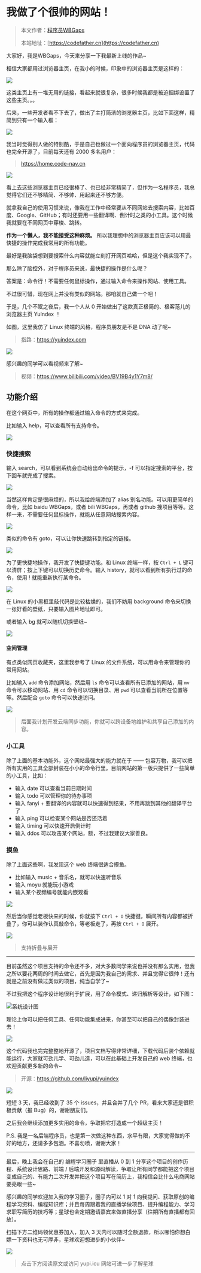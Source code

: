 # 我做了个很帅的网站！

> 本文作者：[程序员WBGaps](https://yuyuanweb.feishu.cn/wiki/Abldw5WkjidySxkKxU2cQdAtnah)
>
> 本站地址：[https://codefather.cn](https://codefather.cn)

大家好，我是WBGaps，今天来分享一下我最新上线的作品~

相信大家都用过浏览器主页，在我小的时候，印象中的浏览器主页是这样的：

![](https://pic.yupi.icu/5563/202311090811994.png)

这类主页上有一堆无用的链接，看起来就很复杂，很多时候我都是被迫捆绑设置了这些主页。。。

后来，一些开发者看不下去了，做出了主打简洁的浏览器主页，比如下面这样，精简到只有一个输入框：

![](https://pic.yupi.icu/5563/202311090811010.png)

我当时觉得别人做的特别酷，于是自己也做过一个面向程序员的浏览器主页，代码也完全开源了，目前每天还有 2000 多名用户：

> https://home.code-nav.cn

![](https://pic.yupi.icu/5563/202311090811954.png)

看上去这些浏览器主页已经很棒了、也已经非常精简了，但作为一名程序员，我总觉得它们还不够精简、不够帅、用起来还不够方便。

就拿我自己的使用习惯来说，像我在工作中经常要从不同网站去搜索内容，比如百度、Google、GitHub；有时还要用一些翻译啊、倒计时之类的小工具。这个时候我就要在不同网页中穿梭、跳转。

**作为一个懒人，我不能接受这种麻烦。** 所以我理想中的浏览器主页应该可以用最快捷的操作完成我常用的所有功能。

最好是我脑袋想到要搜索什么内容就能立刻打开网页哈哈，但是这个我实现不了。

那么除了脑控外，对于程序员来说，最快捷的操作是什么呢？

答案是：命令行！不需要任何鼠标操作，通过输入命令来操作网站、使用工具。

不过很可惜，现在网上并没有类似的网站。那咱就自己做一个吧！

于是，几个不眠之夜后，我一个人从 0 开始做出了这款真正极简的、极客范儿的浏览器主页 YuIndex ！

如图，这里我仿了 Linux 终端的风格，程序员朋友是不是 DNA 动了呢~

> 指路：https://yuindex.com

![](https://pic.yupi.icu/5563/202311090811104.png)

感兴趣的同学可以看视频来了解~

> 视频：https://www.bilibili.com/video/BV19B4y1Y7m8/

## 功能介绍

在这个网页中，所有的操作都通过输入命令的方式来完成。

比如输入 help，可以查看所有支持命令。

![](https://pic.yupi.icu/5563/202311090811078.png)

### **快捷搜索**

输入 search，可以看到系统会自动给出命令的提示，-f 可以指定搜索的平台，按下回车就完成了搜索。

![](https://pic.yupi.icu/5563/202311090811978.png)

当然这样肯定是很麻烦的，所以我给终端添加了 alias 别名功能。可以用更简单的命令，比如 baidu WBGaps，或者 bili WBGaps，再或者 github 搜项目等等。这样一来，不需要任何鼠标操作，就能从任意网站搜索内容。

![](https://pic.yupi.icu/5563/202311090811996.png)

类似的命令有 goto，可以让你快速跳转到指定的链接。

![](https://pic.yupi.icu/5563/202311090811981.png)

为了更快捷地操作，我开发了快捷键功能。和 Linux 终端一样，按 `Ctrl + L` 键可以清屏；按上下键可以切换历史命令。输入 history，就可以看到所有执行过的命令，使用 ! 就能重新执行某命令。

![](https://pic.yupi.icu/5563/202311090811002.png)

在 Linux 的小黑框里敲代码是比较枯燥的，我们不妨用 background 命令来切换一张好看的壁纸，只要输入图片地址即可。

或者输入 bg 就可以随机切换壁纸~

![](https://pic.yupi.icu/5563/202311090811164.png)

#### 空间管理

有点类似网页收藏夹，这里我参考了 Linux 的文件系统，可以用命令来管理你的常用网站。

比如输入 `add` 命令添加网站，然后用 `ls` 命令可以查看所有已添加的网站，用 `mv` 命令可以移动网站、用 `cd` 命令可以切换目录、用 `pwd` 可以查看当前所在位置等等。然后配合 `goto` 命令可以快速访问。

![](https://pic.yupi.icu/5563/202311090811418.png)

> 后面我计划开发云端同步功能，你就可以跨设备地维护和共享自己添加的内容。

### **小工具**

除了上面的基本功能外，这个网站最强大的能力就在于 —— 包容万物，我可以把所有实用的工具全部封装在小小的命令行里。目前网站的第一版只提供了一些简单的小工具，比如：

- 输入 date 可以查看当前日期时间
- 输入 todo 可以管理你的待办事项
- 输入 fanyi + 要翻译的内容就可以快速得到结果，不用再跳到其他的翻译平台了
- 输入 ping 可以检查某个网站是否还活着
- 输入 timing 可以快速开启倒计时
- 输入 ddos 可以攻击某个网站，额，不过我建议大家善良。

### **摸鱼**

除了上面这些啊，我发现这个 web 终端很适合摸鱼。

- 比如输入 music + 音乐名，就可以快速听音乐
- 输入 moyu 就能玩小游戏
- 输入某个视频编号就能内嵌观看

![](https://pic.yupi.icu/5563/202311090811472.png)

然后当你感觉老板快来的时候，你就按下 `Ctrl + O` 快捷键，瞬间所有内容都被折叠了，你可以装作认真敲命令，等老板走了，再按 `Ctrl + O` 展开。

![](https://pic.yupi.icu/5563/202311090811725.png)

> 支持折叠与展开



------

目前虽然这个项目支持的命令还不多，对大多数同学来说也并没有那么实用，但我之所以要花两周的时间去做它，首先是因为我自己的需求、并且觉得它很帅！还有就是之前没有做过类似的项目，纯当自学了~

不过我把这个程序设计地很利于扩展，用了命令模式、递归解析等设计，如下图：

![](https://pic.yupi.icu/5563/202311090811980.png)系统设计图

理论上你可以把任何工具、任何功能集成进来，你甚至可以把自己的偶像封装进去！

![](https://pic.yupi.icu/5563/202311090811053.png)

这个代码我也完完整整地开源了，项目文档写得非常详细，下载代码后装个依赖就能运行，大家就可劲儿学、可劲儿造，可以在此基础上开发自己的 web 终端，也欢迎贡献更多新的命令~

> 开源：https://github.com/liyupi/yuindex

![](https://pic.yupi.icu/5563/202311090811127.png)

短短 3 天，我已经收到了 35 个 issues，并且合并了几个 PR，看来大家还是很积极贡献（报 Bug）的，谢谢朋友们。

之后我会继续添加更多实用的命令，争取把它打造成一个超级主页！

P.S. 我是一名后端程序员，也是第一次做这种东西，水平有限，大家觉得做的不好的地方，还请多多包涵。不喜勿喷，谢谢大家！



------


最后，晚上我会在自己的 编程学习圈子 里直播从 0 到 1 分享这个项目的创作历程、系统设计思路、前端 / 后端开发和源码解读，争取让所有同学都能把这个项目变成自己的、有能力二次开发并把这个项目写在简历上，我相信会比什么电商网站要亮眼一些~

感兴趣的同学欢迎加入我的学习圈子，圈子内可以 1 对 1 向我提问、获取原创的编程学习资料、编程知识库；并且每周跟着我的直播学做项目、提升编程能力、学习求职写简历的技巧等；星球也会定期邀请嘉宾来做直播分享（往期所有直播都有回放）。

扫描下方二维码领优惠券加入，加入 3 天内可以随时全额退款，所以哪怕你想白嫖一下资料也无可厚非，星球欢迎想进步的小伙伴~

![](https://pic.yupi.icu/5563/202311090811887.png)

> 点击下方阅读原文或访问 yupi.icu 网站可进一步了解星球
